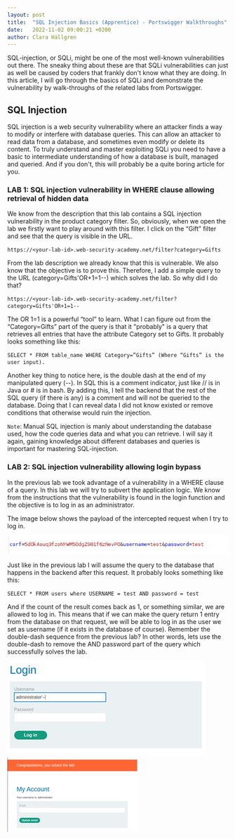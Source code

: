 ```yaml
---
layout: post
title:  "SQL Injection Basics (Apprentice) - Portswigger Walkthroughs"
date:   2022-11-02 09:00:21 +0200
author: Clara Hällgren
---
```


SQL-injection, or SQLi, might be one of the most well-known vulnerabilities out there. The sneaky thing about these are that SQLi vulnerabilities can just as well be 
caused by coders that frankly don't know what they are doing. In this article, I will go through the 
basics of SQLi and demonstrate the vulnerability by walk-throughs of the related labs from Portswigger.

## SQL Injection 
SQL injection is a web security vulnerability where an attacker finds a way to modify or interfere with database queries. 
This can allow an attacker to read data from a database, and sometimes even modify or delete its content. To truly understand and master exploiting SQLi you need 
to have a basic to intermediate understanding of how a database is built, managed and queried. And if you don't, this will probably be a quite boring article for you.

### LAB 1: SQL injection vulnerability in WHERE clause allowing retrieval of hidden data
We know from the description that this lab contains a SQL injection vulnerability 
in the product category filter. So, obviously, when we open the lab we firstly want to play around with this filter. I click on the “Gift” filter and see that the query is visible in the URL.

    https://<your-lab-id>.web-security-academy.net/filter?category=Gifts

From the lab description we already know that this is vulnerable. We also know that the objective is to prove this. 
Therefore, I add a simple query to the URL (category=Gifts'OR+1=1--) which solves the lab. So why did I do that?  

    https://<your-lab-id>.web-security-academy.net/filter?category=Gifts'OR+1=1--

The OR 1=1 is a powerful “tool” to learn. What I can figure out from the 
“Category=Gifts” part of the query is that it "probably" is a query that retrieves 
all entries that have the attribute Category set to Gifts. It probably looks 
something like this: 

    SELECT * FROM table_name WHERE Category=”Gifts” (Where “Gifts” is the user input).

Another key thing to notice here, is the double dash at the end of my manipulated query (--). In SQL this is a comment indicator, just like // is in Java or # is in bash. By adding this, I tell the backend that the rest of the SQL query (if there is any) is a comment and will not be queried to the database. Doing that I can reveal data I did not know existed or remove conditions that otherwise would ruin the injection. 

`Note`: Manual SQL injection is manly about understanding the database used, how the code queries data and what you can retrieve. I will say it again, gaining knowledge about different databases and queries is important for mastering SQL-injection. 

### LAB 2: SQL injection vulnerability allowing login bypass
In the previous lab we took advantage of a vulnerability in a WHERE clause 
of a query. In this lab we will try to subvert the application logic. We know 
from the instructions that the vulnerability is found in the login function and 
the objective is to log in as an administrator. 

The image below shows the payload of the intercepted request when I try to log in. 

![Image](/assets/SQLi_Basics1.png)

Just like in the previous lab I will assume the query to the database 
that happens in the backend after this request. It probably looks something 
like this:

    SELECT * FROM users where USERNAME = test AND password = test

And if the count of the result comes back as 1, or something similar, we are 
allowed to log in. This means that if we can make the query return 1 entry 
from the database on that request, we will be able to log in as the user we 
set as username (if it exists in the database of course). Remember the 
double-dash sequence from the previous lab? In other words, lets use the 
double-dash to remove the AND password part of the query which successfully 
solves the lab. 

![Image](/assets/SQLi_Basics2.png) ![Image](/assets/SQLi_Basics3.png)